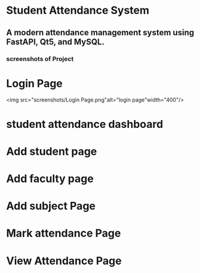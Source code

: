 # Student Attendance System 
## A modern attendance management system using FastAPI, Qt5, and MySQL. 
### screenshots of Project 

# Login Page 
<img src="screenshots/Login Page.png"alt="login page"width="400"/>

# student attendance dashboard

# Add student page 

# Add faculty page 

# Add subject Page 

# Mark attendance Page 

# View Attendance Page 













